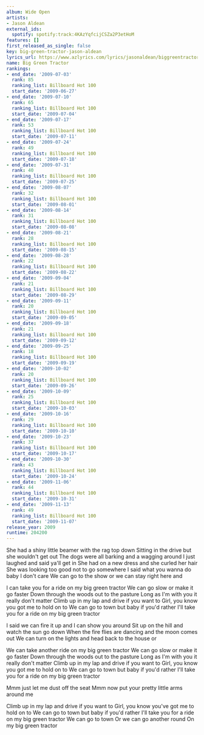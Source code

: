 ```yaml
---
album: Wide Open
artists:
- Jason Aldean
external_ids:
  spotify: spotify:track:4KAzYqfcijCSZa2P3etHoM
features: []
first_released_as_single: false
key: big-green-tractor-jason-aldean
lyrics_url: https://www.azlyrics.com/lyrics/jasonaldean/biggreentractor.html
name: Big Green Tractor
rankings:
- end_date: '2009-07-03'
  rank: 85
  ranking_list: Billboard Hot 100
  start_date: '2009-06-27'
- end_date: '2009-07-10'
  rank: 65
  ranking_list: Billboard Hot 100
  start_date: '2009-07-04'
- end_date: '2009-07-17'
  rank: 53
  ranking_list: Billboard Hot 100
  start_date: '2009-07-11'
- end_date: '2009-07-24'
  rank: 49
  ranking_list: Billboard Hot 100
  start_date: '2009-07-18'
- end_date: '2009-07-31'
  rank: 40
  ranking_list: Billboard Hot 100
  start_date: '2009-07-25'
- end_date: '2009-08-07'
  rank: 32
  ranking_list: Billboard Hot 100
  start_date: '2009-08-01'
- end_date: '2009-08-14'
  rank: 31
  ranking_list: Billboard Hot 100
  start_date: '2009-08-08'
- end_date: '2009-08-21'
  rank: 28
  ranking_list: Billboard Hot 100
  start_date: '2009-08-15'
- end_date: '2009-08-28'
  rank: 22
  ranking_list: Billboard Hot 100
  start_date: '2009-08-22'
- end_date: '2009-09-04'
  rank: 21
  ranking_list: Billboard Hot 100
  start_date: '2009-08-29'
- end_date: '2009-09-11'
  rank: 20
  ranking_list: Billboard Hot 100
  start_date: '2009-09-05'
- end_date: '2009-09-18'
  rank: 21
  ranking_list: Billboard Hot 100
  start_date: '2009-09-12'
- end_date: '2009-09-25'
  rank: 18
  ranking_list: Billboard Hot 100
  start_date: '2009-09-19'
- end_date: '2009-10-02'
  rank: 20
  ranking_list: Billboard Hot 100
  start_date: '2009-09-26'
- end_date: '2009-10-09'
  rank: 25
  ranking_list: Billboard Hot 100
  start_date: '2009-10-03'
- end_date: '2009-10-16'
  rank: 29
  ranking_list: Billboard Hot 100
  start_date: '2009-10-10'
- end_date: '2009-10-23'
  rank: 37
  ranking_list: Billboard Hot 100
  start_date: '2009-10-17'
- end_date: '2009-10-30'
  rank: 43
  ranking_list: Billboard Hot 100
  start_date: '2009-10-24'
- end_date: '2009-11-06'
  rank: 44
  ranking_list: Billboard Hot 100
  start_date: '2009-10-31'
- end_date: '2009-11-13'
  rank: 49
  ranking_list: Billboard Hot 100
  start_date: '2009-11-07'
release_year: 2009
runtime: 204200
---
```

She had a shiny little beamer with the rag top down
Sitting in the drive but she wouldn't get out
The dogs were all barking and a wagging around
I just laughed and said ya'll get in
She had on a new dress and she curled her hair
She was looking too good not to go somewhere
I said what you wanna do baby I don't care
We can go to the show or we can stay right here and

I can take you for a ride on my big green tractor
We can go slow or make it go faster
Down through the woods out to the pasture
Long as I'm with you it really don't matter
Climb up in my lap and drive if you want to
Girl, you know you got me to hold on to
We can go to town but baby if you'd rather
I'll take you for a ride on my big green tractor

I said we can fire it up and I can show you around
Sit up on the hill and watch the sun go down
When the fire flies are dancing and the moon comes out
We can turn on the lights and head back to the house or

We can take another ride on my big green tractor
We can go slow or make it go faster
Down through the woods out to the pasture
Long as I'm with you it really don't matter
Climb up in my lap and drive if you want to
Girl, you know you got me to hold on to
We can go to town but baby if you'd rather
I'll take you for a ride on my big green tractor

Mmm just let me dust off the seat
Mmm now put your pretty little arms around me

Climb up in my lap and drive if you want to
Girl, you know you've got me to hold on to
We can go to town but baby if you'd rather
I'll take you for a ride on my big green tractor
We can go to town
Or we can go another round
On my big green tractor
